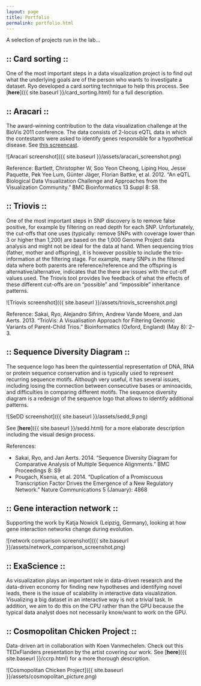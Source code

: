 ```yaml
---
layout: page
title: Portfolio
permalink: portfolio.html
---
```

A selection of projects run in the lab…

## :: Card sorting ::

One of the most important steps in a data visualization project is to find out what the underlying goals are of the person who wants to investigate a dataset. Ryo developed a card sorting technique to help this process. See [**here**]({{ site.baseurl }}/card_sorting.html) for a full description.

## :: Aracari ::

The award-winning contribution to the data visualization challenge at the BioVis 2011 conference. The data consists of 2-locus eQTL data in which the contestants were asked to identify genes responsible for a hypothetical disease. See [this screencast](https://vimeo.com/45585178).

![Aracari screenshot]({{ site.baseurl }}/assets/aracari_screenshot.png)

Reference: Bartlett, Christopher W, Soo Yeon Cheong, Liping Hou, Jesse Paquette, Pek Yee Lum, Günter Jäger, Florian Battke, et al. 2012. “An eQTL Biological Data Visualization Challenge and Approaches from the Visualization Community.” BMC Bioinformatics 13 Suppl 8: S8.

## :: Triovis ::

One of the most important steps in SNP discovery is to remove false positive, for example by filtering on read depth for each SNP. Unfortunately, the cut-offs that one uses (typically: remove SNPs with coverage lower than 3 or higher than 1,200) are based on the 1,000 Genome Project data analysis and might not be ideal for the data at hand. When sequencing trios (father, mother and offspring), it is however possible to include the trio-information at the filtering stage. For example, many SNPs in the filtered data where both parents are reference/reference and the offspring is alternative/alternative, indicates that the there are issues with the cut-off values used. The Triovis tool provides live feedback of what the effects of these different cut-offs are on “possible” and “impossible” inheritance patterns.

![Triovis screenshot]({{ site.baseurl }}/assets/triovis_screenshot.png)

Reference: Sakai, Ryo, Alejandro Sifrim, Andrew Vande Moere, and Jan Aerts. 2013. “TrioVis: A Visualisation Approach for Filtering Genomic Variants of Parent-Child Trios.” Bioinformatics (Oxford, England) (May 8): 2–3.

## :: Sequence Diversity Diagram ::

The sequence logo has been the quintessential representation of DNA, RNA or protein sequence conservation and is typically used to represent recurring sequence motifs. Although very useful, it has several issues, including losing the connection between consecutive bases or aminoacids, and difficulties in comparing different motifs. The sequence diversity diagram is a redesign of the sequence logo that allows to identify additional patterns.

![SeDD screenshot]({{ site.baseurl }}/assets/sedd_9.png)

See [**here**]({{ site.baseurl }}/sedd.html) for a more elaborate description including the visual design process.

References:

* Sakai, Ryo, and Jan Aerts. 2014. “Sequence Diversity Diagram for Comparative Analysis of Multiple Sequence Alignments.” BMC Proceedings 8: S9
* Pougach, Ksenia, et al. 2014. “Duplication of a Promiscuous Transcription Factor Drives the Emergence of a New Regulatory Network.” Nature Communications 5 (January): 4868

## :: Gene interaction network ::

Supporting the work by Katja Nowick (Leipzig, Germany), looking at how gene interaction networks change during evolution.

![network comparison screenshot]({{ site.baseurl }}/assets/network_comparison_screenshot.png)

## :: ExaScience ::

As visualization plays an important role in data-driven research and the data-driven economy for finding new hypotheses and identifying novel leads, there is the issue of scalability in interactive data visualization. Visualizing a big dataset in an interactive way is not a trivial task. In addition, we aim to do this on the CPU rather than the GPU because the typical data analyst does not necessarily know/want to work on the GPU.

## :: Cosmopolitan Chicken Project ::

Data-driven art in collaboration with Koen Vanmechelen. Check out this TEDxFlanders presentation by the artist covering our work. See [**here**]({{ site.baseurl }}/ccrp.html) for a more thorough description.

![Cosmopolitan Chicken Project]({{ site.baseurl }}/assets/cosmopolitan_picture.png)
